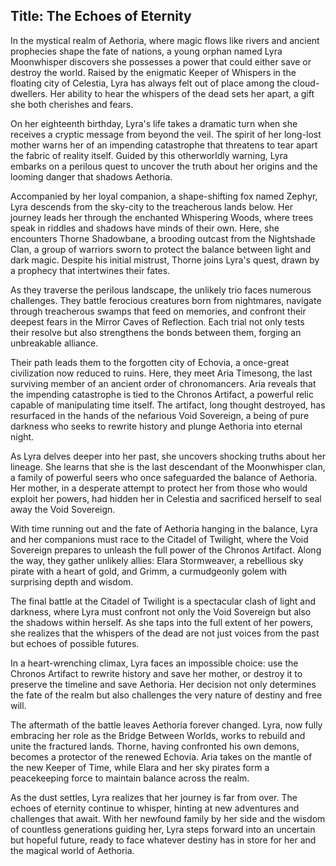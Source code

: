 
## Title: The Echoes of Eternity

In the mystical realm of Aethoria, where magic flows like rivers and ancient prophecies shape the fate of nations, a young orphan named Lyra Moonwhisper discovers she possesses a power that could either save or destroy the world. Raised by the enigmatic Keeper of Whispers in the floating city of Celestia, Lyra has always felt out of place among the cloud-dwellers. Her ability to hear the whispers of the dead sets her apart, a gift she both cherishes and fears.

On her eighteenth birthday, Lyra's life takes a dramatic turn when she receives a cryptic message from beyond the veil. The spirit of her long-lost mother warns her of an impending catastrophe that threatens to tear apart the fabric of reality itself. Guided by this otherworldly warning, Lyra embarks on a perilous quest to uncover the truth about her origins and the looming danger that shadows Aethoria.

Accompanied by her loyal companion, a shape-shifting fox named Zephyr, Lyra descends from the sky-city to the treacherous lands below. Her journey leads her through the enchanted Whispering Woods, where trees speak in riddles and shadows have minds of their own. Here, she encounters Thorne Shadowbane, a brooding outcast from the Nightshade Clan, a group of warriors sworn to protect the balance between light and dark magic. Despite his initial mistrust, Thorne joins Lyra's quest, drawn by a prophecy that intertwines their fates.

As they traverse the perilous landscape, the unlikely trio faces numerous challenges. They battle ferocious creatures born from nightmares, navigate through treacherous swamps that feed on memories, and confront their deepest fears in the Mirror Caves of Reflection. Each trial not only tests their resolve but also strengthens the bonds between them, forging an unbreakable alliance.

Their path leads them to the forgotten city of Echovia, a once-great civilization now reduced to ruins. Here, they meet Aria Timesong, the last surviving member of an ancient order of chronomancers. Aria reveals that the impending catastrophe is tied to the Chronos Artifact, a powerful relic capable of manipulating time itself. The artifact, long thought destroyed, has resurfaced in the hands of the nefarious Void Sovereign, a being of pure darkness who seeks to rewrite history and plunge Aethoria into eternal night.

As Lyra delves deeper into her past, she uncovers shocking truths about her lineage. She learns that she is the last descendant of the Moonwhisper clan, a family of powerful seers who once safeguarded the balance of Aethoria. Her mother, in a desperate attempt to protect her from those who would exploit her powers, had hidden her in Celestia and sacrificed herself to seal away the Void Sovereign.

With time running out and the fate of Aethoria hanging in the balance, Lyra and her companions must race to the Citadel of Twilight, where the Void Sovereign prepares to unleash the full power of the Chronos Artifact. Along the way, they gather unlikely allies: Elara Stormweaver, a rebellious sky pirate with a heart of gold, and Grimm, a curmudgeonly golem with surprising depth and wisdom.

The final battle at the Citadel of Twilight is a spectacular clash of light and darkness, where Lyra must confront not only the Void Sovereign but also the shadows within herself. As she taps into the full extent of her powers, she realizes that the whispers of the dead are not just voices from the past but echoes of possible futures.

In a heart-wrenching climax, Lyra faces an impossible choice: use the Chronos Artifact to rewrite history and save her mother, or destroy it to preserve the timeline and save Aethoria. Her decision not only determines the fate of the realm but also challenges the very nature of destiny and free will.

The aftermath of the battle leaves Aethoria forever changed. Lyra, now fully embracing her role as the Bridge Between Worlds, works to rebuild and unite the fractured lands. Thorne, having confronted his own demons, becomes a protector of the renewed Echovia. Aria takes on the mantle of the new Keeper of Time, while Elara and her sky pirates form a peacekeeping force to maintain balance across the realm.

As the dust settles, Lyra realizes that her journey is far from over. The echoes of eternity continue to whisper, hinting at new adventures and challenges that await. With her newfound family by her side and the wisdom of countless generations guiding her, Lyra steps forward into an uncertain but hopeful future, ready to face whatever destiny has in store for her and the magical world of Aethoria.
